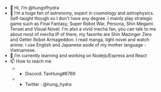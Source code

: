 - 👋 Hi, I’m @hungofhydra
- 👀 I’m a huge fan of astronomy, expert in cosmology and astrophysics. Self-taught though so I don't have any degree.
I mainly play strategic game such as Final Fantasy, Super Robot War, Persona, Shin Megami Tensei and Visual Novel. 
I'm also a vivid mecha fan, you can talk to me about most of mecha IP of there, my favorite are Shin Mazinger Zero and Getter Robot Armageddon.
I read manga, light novel and watch anime.
I use English and Japanese aside of my mother language - Vietnamese.
- 🌱 I’m currently learning and working on Nodejs/Express and React
- 📫 How to reach me
  - - Discord: TanHung#6769
  - - Twitter : @hung_hydra

<!---
hungofhydra/hungofhydra is a ✨ special ✨ repository because its `README.md` (this file) appears on your GitHub profile.
You can click the Preview link to take a look at your changes.
--->
